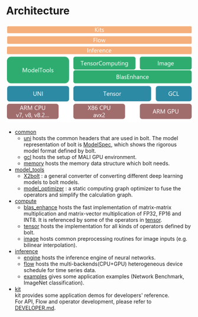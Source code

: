 # Architecture

![bolt_framework](images/Framework.PNG)

- [common](../common)
  - [uni](../common/uni) hosts the common headers that are used in bolt. The model representation of bolt is [ModelSpec](../uni/include/type), which shows the rigorous model format defined by bolt. 
  - [gcl](../common/gcl) hosts the setup of MALI GPU environment.
  - [memory](../common/memory) hosts the memory data structure which bolt needs.
- [model_tools](../model_tools)
  - [X2bolt](../model_tools/tools/X2bolt) : a general converter of converting different deep learning models to bolt models.
  - [model_optimizer](../model_tools/include/model_optimizer.hpp) : a static computing graph optimizer to fuse the operators and simplify the calculation graph. 
- [compute](../compute)
  - [blas_enhance](compute/blas_enhance) hosts the fast implementation of matrix-matrix multiplication and matrix-vector multiplication of FP32, FP16 and INT8. It is referenced by some of the operators in [tensor](compute/tensor).
  - [tensor](compute/tensor) hosts the implementation for all kinds of operators defined by bolt.
  - [image](compute/image) hosts common preprocessing routines for image inputs (e.g. bilinear interpolation).
- [inference](../inference)
  - [engine](inference/engine) hosts the inference engine of neural networks.
  - [flow](inference/flow) hosts the multi-backends(CPU+GPU) heterogeneous device schedule for time series data.
  - [examples](inference/examples) gives some application examples (Network Benchmark, ImageNet classification).
- [kit](../kit)  
  kit provides some application demos for developers' reference.  
For API, Flow and operator development, please refer to [DEVELOPER.md](DEVELOPER.md).
